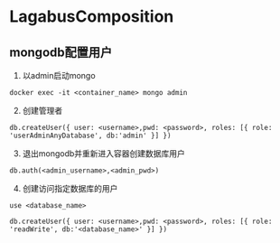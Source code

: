# LagabusComposition

## mongodb配置用户

1.  以admin启动mongo
    
`docker exec -it <container_name> mongo admin`

2.  创建管理者

`db.createUser({ user: <username>,pwd: <password>, roles: [{ role: 'userAdminAnyDatabase', db:'admin' }] })`

3.  退出mongodb并重新进入容器创建数据库用户 

`db.auth(<admin_username>,<admin_pwd>)`

4.  创建访问指定数据库的用户

`use <database_name>`

`db.createUser({ user: <username>,pwd: <password>, roles: [{ role: 'readWrite', db:'<database_name>' }] })`